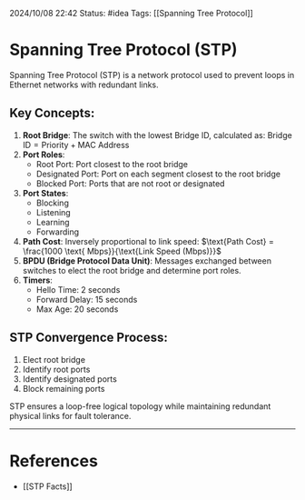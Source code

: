 2024/10/08 22:42
Status: #idea
Tags: [[Spanning Tree Protocol]]

# Spanning Tree Protocol (STP)

Spanning Tree Protocol (STP) is a network protocol used to prevent loops in Ethernet networks with redundant links.

## Key Concepts:

1. **Root Bridge**: The switch with the lowest Bridge ID, calculated as: $\text{Bridge ID} = \text{Priority} + \text{MAC Address}$
2. **Port Roles**:
    - Root Port: Port closest to the root bridge
    - Designated Port: Port on each segment closest to the root bridge
    - Blocked Port: Ports that are not root or designated
3. **Port States**:
    - Blocking
    - Listening
    - Learning
    - Forwarding
4. **Path Cost**: Inversely proportional to link speed: $\text{Path Cost} = \frac{1000 \text{ Mbps}}{\text{Link Speed (Mbps)}}$
5. **BPDU (Bridge Protocol Data Unit)**: Messages exchanged between switches to elect the root bridge and determine port roles.
6. **Timers**:
    - Hello Time: $2$ seconds
    - Forward Delay: $15$ seconds
    - Max Age: $20$ seconds

## STP Convergence Process:

1. Elect root bridge
2. Identify root ports
3. Identify designated ports
4. Block remaining ports

STP ensures a loop-free logical topology while maintaining redundant physical links for fault tolerance.





---
# References

- [[STP Facts]]